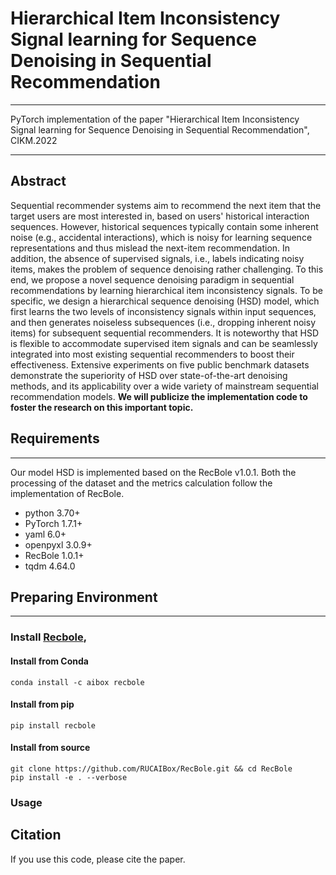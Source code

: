 # Hierarchical Item Inconsistency Signal learning for Sequence Denoising in Sequential Recommendation
***
PyTorch implementation of the paper "Hierarchical Item Inconsistency Signal learning for Sequence
Denoising in Sequential Recommendation", CIKM.2022
***
## Abstract
Sequential recommender systems aim to recommend the next item that the target users are most interested in, based on users' historical interaction sequences.
However, historical sequences typically contain some inherent noise (e.g., accidental interactions), which is noisy for learning sequence representations and thus mislead the next-item recommendation. 
In addition, the absence of supervised signals, i.e., labels indicating noisy items, makes the problem of sequence denoising rather challenging.
To this end, we propose a novel sequence denoising paradigm in sequential recommendations by learning hierarchical item inconsistency signals. 
To be specific, we design a hierarchical sequence denoising (HSD) model, which first learns the two levels of inconsistency signals within input sequences, and then generates noiseless subsequences (i.e., dropping inherent noisy items) for subsequent sequential recommenders. 
It is noteworthy that HSD is flexible to accommodate supervised item signals and can be seamlessly integrated into most existing sequential recommenders to boost their effectiveness. 
Extensive experiments on five public benchmark datasets demonstrate the superiority of HSD over state-of-the-art denoising methods, and its applicability over a wide variety of mainstream sequential recommendation models. 
**We will publicize the implementation code to foster the research on this important topic.**

## Requirements
***
Our model HSD is implemented based on the RecBole v1.0.1. Both the processing of the dataset and the metrics calculation follow the implementation of RecBole.
* python 3.70+
* PyTorch 1.7.1+
* yaml 6.0+
* openpyxl 3.0.9+
* RecBole 1.0.1+
* tqdm 4.64.0

## Preparing Environment
***
### Install [Recbole](https://github.com/RUCAIBox/RecBole), 
#### Install from Conda
```commandline
conda install -c aibox recbole
```
#### Install from pip
```commandline
pip install recbole
```
#### Install from source
```commandline
git clone https://github.com/RUCAIBox/RecBole.git && cd RecBole
pip install -e . --verbose
```
### Usage

## Citation
If you use this code, please cite the paper.